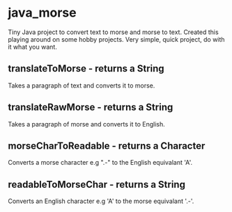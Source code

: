 # java_morse

Tiny Java project to convert text to morse and morse to text. Created this playing around on some hobby projects.
Very simple, quick project, do with it what you want.

## translateToMorse - returns a String

Takes a paragraph of text and converts it to morse.

## translateRawMorse - returns a String

Takes a paragraph of morse and converts it to English.

## morseCharToReadable - returns a Character

Converts a morse character e.g ".-" to the English equivalant 'A'.

## readableToMorseChar - returns a String

Converts an English character e.g 'A' to the morse equivalant '.-'.
